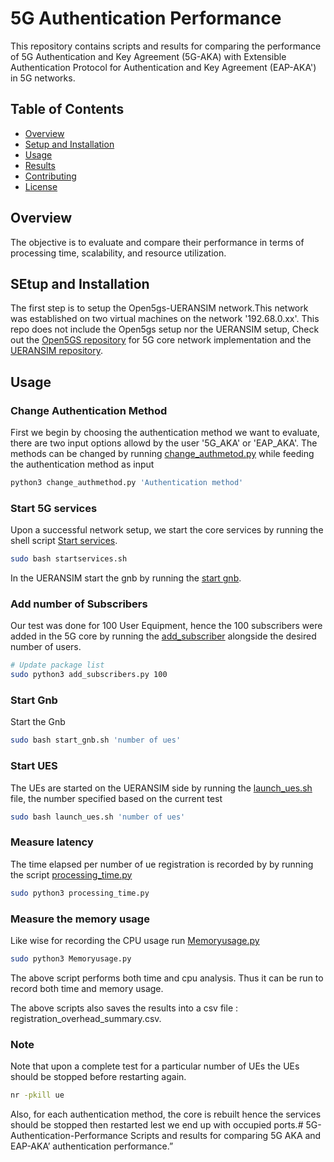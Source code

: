 # 5G Authentication Performance

This repository contains scripts and results for comparing the performance of 5G Authentication and Key Agreement (5G-AKA) with Extensible Authentication Protocol for Authentication and Key Agreement (EAP-AKA') in 5G networks.

## Table of Contents

- [Overview](#overview)
- [Setup and Installation](#setup-and-installation)
- [Usage](#usage)
- [Results](#results)
- [Contributing](#contributing)
- [License](#license)

## Overview

The objective is to evaluate and compare their performance in terms of processing time, scalability, and resource utilization.

## SEtup and Installation
The first step is to setup the Open5gs-UERANSIM network.This network was established on two virtual machines on the network '192.68.0.xx'.
This repo does not include the Open5gs setup nor the UERANSIM setup, Check out the [Open5GS repository](https://github.com/open5gs/open5gs) for 5G core network implementation and the [UERANSIM repository](https://github.com/aligungr/UERANSIM).

## Usage
### Change Authentication Method
First we begin by choosing the authentication method we want to evaluate, there are two input options allowd by the user '5G_AKA' or 'EAP_AKA'.
The methods can be changed by running [change_authmetod.py](change_authmetod.py) while feeding the authentication method as input
```bash
python3 change_authmethod.py 'Authentication method'
```
### Start 5G services
Upon a successful network setup, we start the core services by running the shell script [Start services](startservices.sh).
```bash
sudo bash startservices.sh
```
In the UERANSIM start the gnb by running the [start gnb](start_gnb.sh).
### Add number of Subscribers
Our test was done for 100 User Equipment, hence the 100 subscribers were added in the 5G core by running the [add_subscriber](add_subscribers.py) alongside the desired number of users. 
```bash
# Update package list
sudo python3 add_subscribers.py 100
```
### Start Gnb
Start the Gnb
```bash 
sudo bash start_gnb.sh 'number of ues'

```
### Start UES
The UEs are started on the UERANSIM side by running the [launch_ues.sh](launch_ues.sh) file, the number specified based on the current test
```bash 
sudo bash launch_ues.sh 'number of ues'

```
### Measure latency 
The time elapsed per number of ue registration is recorded by by running the script [processing_time.py](processing_time.py) 
```bash 
sudo python3 processing_time.py

```
### Measure the memory usage
Like wise for recording the CPU usage run [Memoryusage.py](Memoryusage.py) 
```bash 
sudo python3 Memoryusage.py

```
The above script performs both time and cpu analysis. Thus it can be run to record both time and memory usage. 

The above scripts also saves the results into a csv file : registration_overhead_summary.csv.

### Note
Note that upon a complete test for a particular number of UEs the UEs should be stopped before restarting again.

```bash 
nr -pkill ue 
```

Also, for each authentication method, the core is rebuilt hence the services should be stopped then restarted lest we end up with occupied ports.# 5G-Authentication-Performance
Scripts and results for comparing 5G AKA and EAP-AKA’ authentication performance.”
